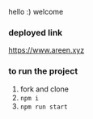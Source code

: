 hello :) welcome

### deployed link
https://www.areen.xyz

### to run the project
1. fork and clone 
2. `npm i`
2. `npm run start`